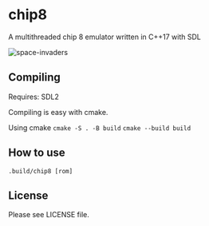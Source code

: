 # chip8
A multithreaded chip 8 emulator written in C++17 with SDL

![space-invaders](https://github.com/gregstula/chip8/screenshot.png)


## Compiling
Requires: SDL2

Compiling is easy with cmake.

Using cmake
`cmake -S . -B build`
`cmake --build build`

## How to use
`.build/chip8 [rom]`

## License
Please see LICENSE file.
